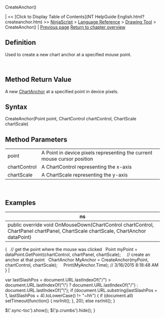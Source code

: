 ﻿










 


CreateAnchor()







| &lt;&lt; [Click to Display Table of Contents](NT HelpGuide English.html?createanchor.htm) &gt;&gt;
 [NinjaScript](ninjascript.htm) &gt; [Language Reference](language_reference_wip.htm) &gt; [Drawing Tool](drawing_tools.htm) &gt;
CreateAnchor() | [Previous page](converttoverticalpixels.htm)
[Return to chapter overview](drawing_tools.htm)










Definition
----------


Used to create a new chart anchor at a specified mouse point.


 


Method Return Value
-------------------


A new [ChartAnchor](chartanchor.htm) at a specified point in device pixels.



Syntax
------


CreateAnchor(Point point, ChartControl chartControl, ChartScale chartScale)   



Method Parameters
-----------------




|  |  |
| --- | --- |
| point | A Point in device pixels representing the current mouse cursor position  |
| chartControl | A ChartControl representing the x-axis |
| chartScale | A ChartScale representing the y-axis |



 



Examples
--------




| ns |
| --- |
| public override void OnMouseDown(ChartControl chartControl, ChartPanel chartPanel, ChartScale chartScale, ChartAnchor dataPoint)
{
   // get the point where the mouse was clicked
   Point myPoint = dataPoint.GetPoint(chartControl, chartPanel, chartScale);
   
   // create an anchor at that point
   ChartAnchor MyAnchor = CreateAnchor(myPoint, chartControl, chartScale);
   
   Print(MyAnchor.Time); // 3/16/2015 8:18:48 AM
} |






 
 var lastSlashPos = document.URL.lastIndexOf("/") &gt; document.URL.lastIndexOf("\\") ? document.URL.lastIndexOf("/") : document.URL.lastIndexOf("\\");
 if (document.URL.substring(lastSlashPos + 1, lastSlashPos + 4).toLowerCase() != "~hh") {
 if (document.all) setTimeout(function() {
 nsrInit();
 }, 20);
 else nsrInit();
 }
 
 
 $('.sync-toc').show();
 $('p.crumbs').hide();
 }
 
 
 



